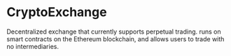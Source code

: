 # CryptoExchange
Decentralized exchange that currently supports perpetual trading.  runs on smart contracts on the Ethereum blockchain, and allows users to trade with no intermediaries.
